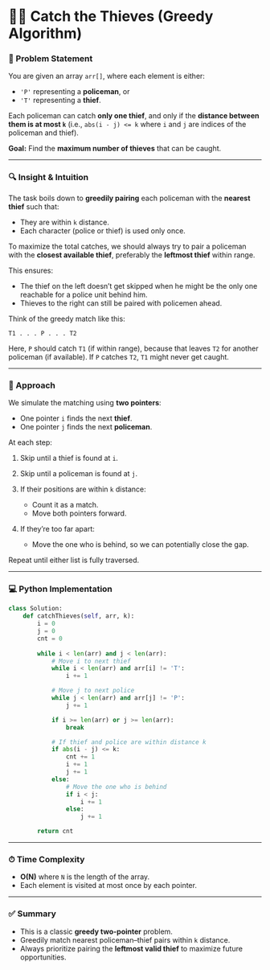 # 👮‍♂️ Catch the Thieves (Greedy Algorithm)

### 🧩 Problem Statement

You are given an array `arr[]`, where each element is either:

* `'P'` representing a **policeman**, or
* `'T'` representing a **thief**.

Each policeman can catch **only one thief**, and only if the **distance between them is at most `k`** (i.e., `abs(i - j) <= k` where `i` and `j` are indices of the policeman and thief).

**Goal:** Find the **maximum number of thieves** that can be caught.

---

### 🔍 Insight & Intuition

The task boils down to **greedily pairing** each policeman with the **nearest thief** such that:

* They are within `k` distance.
* Each character (police or thief) is used only once.

To maximize the total catches, we should always try to pair a policeman with the **closest available thief**, preferably the **leftmost thief** within range.

This ensures:

* The thief on the left doesn’t get skipped when he might be the only one reachable for a police unit behind him.
* Thieves to the right can still be paired with policemen ahead.

Think of the greedy match like this:

```text
T1 . . . P . . . T2
```

Here, `P` should catch `T1` (if within range), because that leaves `T2` for another policeman (if available). If `P` catches `T2`, `T1` might never get caught.

---

### 🧠 Approach

We simulate the matching using **two pointers**:

* One pointer `i` finds the next **thief**.
* One pointer `j` finds the next **policeman**.

At each step:

1. Skip until a thief is found at `i`.
2. Skip until a policeman is found at `j`.
3. If their positions are within `k` distance:

   * Count it as a match.
   * Move both pointers forward.
4. If they’re too far apart:

   * Move the one who is behind, so we can potentially close the gap.

Repeat until either list is fully traversed.

---

### 💻 Python Implementation

```python
class Solution:
    def catchThieves(self, arr, k):
        i = 0
        j = 0
        cnt = 0
        
        while i < len(arr) and j < len(arr):
            # Move i to next thief
            while i < len(arr) and arr[i] != 'T':
                i += 1

            # Move j to next police
            while j < len(arr) and arr[j] != 'P':
                j += 1

            if i >= len(arr) or j >= len(arr):
                break

            # If thief and police are within distance k
            if abs(i - j) <= k:
                cnt += 1
                i += 1
                j += 1
            else:
                # Move the one who is behind
                if i < j:
                    i += 1
                else:
                    j += 1

        return cnt
```

---

### ⏱ Time Complexity

* **O(N)** where `N` is the length of the array.
* Each element is visited at most once by each pointer.

---

### ✅ Summary

* This is a classic **greedy two-pointer** problem.
* Greedily match nearest policeman–thief pairs within `k` distance.
* Always prioritize pairing the **leftmost valid thief** to maximize future opportunities.
